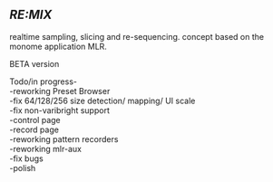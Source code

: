 ## _RE:MIX_

realtime sampling, slicing and re-sequencing. concept based on the monome application MLR.


BETA version

Todo/in progress-
\
-reworking Preset Browser
\
-fix 64/128/256 size detection/ mapping/ UI scale
\
-fix non-varibright support
\
-control page
\
-record page
\
-reworking pattern recorders
\
-reworking mlr-aux
\
-fix bugs
\
-polish
